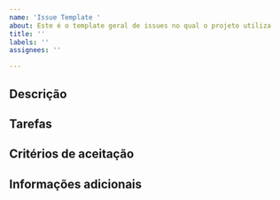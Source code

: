```yaml
---
name: 'Issue Template '
about: Este é o template geral de issues no qual o projeto utiliza
title: ''
labels: ''
assignees: ''

---
```



## Descrição

## Tarefas

## Critérios de aceitação

## Informações adicionais
